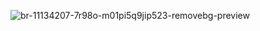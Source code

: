 ![br-11134207-7r98o-m01pi5q9jip523-removebg-preview](https://github.com/user-attachments/assets/dd51625c-6771-44ce-a3c6-4e8b437af557)

